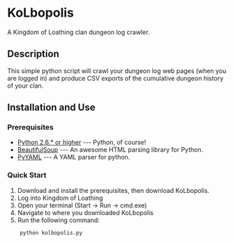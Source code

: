 KoLbopolis
==========

A Kingdom of Loathing clan dungeon log crawler.

Description
-----------

This simple python script will crawl your dungeon log web pages (when you are
logged in) and produce CSV exports of the cumulative dungeon history of your
clan.

Installation and Use
--------------------

### Prerequisites

* [Python 2.6.* or higher](http://www.python.org/download/) --- Python, of course!
* [BeautifulSoup](http://www.crummy.com/software/BeautifulSoup/#Download) --- An awesome HTML parsing library for Python.
* [PyYAML](http://pyyaml.org/wiki/PyYAML#DownloadandInstallation) --- A YAML parser for python.

### Quick Start

1. Download and install the prerequisites, then download KoLbopolis.
2. Log into Kingdom of Loathing
3. Open your terminal (Start -> Run -> cmd.exe)
4. Navigate to where you downloaded KoLbopolis
5. Run the following command:
```
    python kolbopolis.py
```

